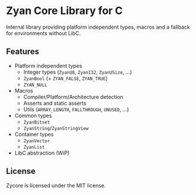 # Zyan Core Library for C

Internal library providing platform independent types, macros and a fallback for environments without LibC.

## Features

- Platform independent types
  - Integer types (`ZyanU8`, `ZyanI32`, `ZyanUSize`, ...)
  - `ZyanBool` (+ `ZYAN_FALSE`, `ZYAN_TRUE`)
  - `ZYAN_NULL`
- Macros
  - Compiler/Platform/Architecture detection
  - Asserts and static asserts
  - Utils (`ARRAY_LENGTH`, `FALLTHROUGH`, `UNUSED`, ...)
- Common types
  - `ZyanBitset`
  - `ZyanString`/`ZyanStringView`
- Container types
  - `ZyanVector`
  - `ZyanList`
- LibC abstraction (WiP)

## License

Zycore is licensed under the MIT license.
